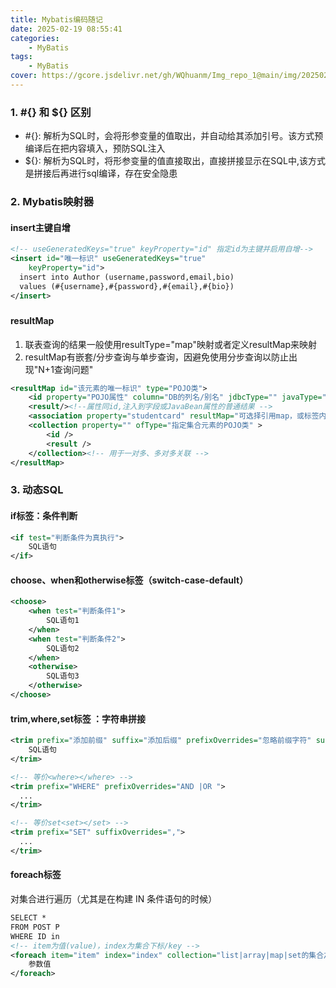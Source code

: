 ```yaml
---
title: Mybatis编码随记
date: 2025-02-19 08:55:41
categories: 
    - MyBatis
tags: 
    - MyBatis
cover: https://gcore.jsdelivr.net/gh/WQhuanm/Img_repo_1@main/img/202502191654445.png
---
```


###  1. #{} 和 ${} 区别
+ #{}: 解析为SQL时，会将形参变量的值取出，并自动给其添加引号。该方式预编译后在把内容填入，预防SQL注入
+ ${}: 解析为SQL时，将形参变量的值直接取出，直接拼接显示在SQL中,该方式是拼接后再进行sql编译，存在安全隐患

### 2. Mybatis映射器<mappers>
#### insert主键自增
``` xml
<!-- useGeneratedKeys="true" keyProperty="id" 指定id为主键并启用自增-->
<insert id="唯一标识" useGeneratedKeys="true"
    keyProperty="id">
  insert into Author (username,password,email,bio)
  values (#{username},#{password},#{email},#{bio})
</insert>
```
##### 
#### resultMap
1. 联表查询的结果一般使用resultType="map"映射或者定义resultMap来映射
2. resultMap有嵌套/分步查询与单步查询，因避免使用分步查询以防止出现"N+1查询问题"
``` xml
<resultMap id="该元素的唯一标识" type="POJO类">
    <id property="POJO属性" column="DB的列名/别名" jdbcType="" javaType="除HashMap均可省略"/> <!--主键 ,ID要求标注以预防错误-->
    <result/><!--属性同id,注入到字段或JavaBean属性的普通结果 -->
    <association property="studentcard" resultMap="可选择引用map，或标签内映射id/result标签"></association><!-- 用于一对一关联 -->
    <collection property="" ofType="指定集合元素的POJO类" >
        <id />
        <result />
    </collection><!-- 用于一对多、多对多关联 -->
</resultMap>
```

### 3. 动态SQL
#### if标签：条件判断
```xml
<if test="判断条件为真执行">
    SQL语句
</if>
```
#### choose、when和otherwise标签（switch-case-default）
```xml
<choose>
    <when test="判断条件1">
        SQL语句1
    </when>
    <when test="判断条件2">
        SQL语句2
    </when>
    <otherwise>
        SQL语句3
    </otherwise>
</choose>
```
#### trim,where,set标签 ：字符串拼接
```xml
<trim prefix="添加前缀" suffix="添加后缀" prefixOverrides="忽略前缀字符" suffixOverrides="忽略后缀字符">
    SQL语句
</trim>

<!-- 等价<where></where> -->
<trim prefix="WHERE" prefixOverrides="AND |OR ">
  ...
</trim>

<!-- 等价set<set></set> -->
<trim prefix="SET" suffixOverrides=",">
  ...
</trim>

```
#### foreach标签
对集合进行遍历（尤其是在构建 IN 条件语句的时候）
```xml
SELECT *
FROM POST P
WHERE ID in
<!-- item为值(value)，index为集合下标/key -->
<foreach item="item" index="index" collection="list|array|map|set的集合之一" open="(" separator="," close=")">
    参数值
</foreach>
```




